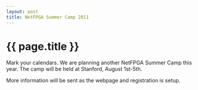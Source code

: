 ```yaml
---
layout: post
title: NetFPGA Summer Camp 2011 
---
```


{{ page.title }}
================
Mark your calendars. We are planning another NetFPGA Summer Camp this year. The camp will be held at Stanford, August 1st-5th.

More information will be sent as the webpage and registration is setup.
